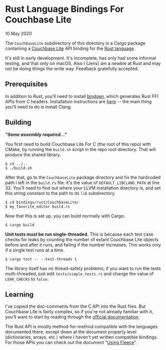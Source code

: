 # Rust Language Bindings For Couchbase Lite

10 May 2020

The `CouchbaseLite` subdirectory of this directory is a Cargo package containing a [Couchbase
Lite][CBL] API binding for the [Rust language][RUST].

It's still in early development. It's incomplete, has only had some informal testing, and that
only on macOS. Also I (Jens) am a newbie at Rust and may not be doing things the write way.
Feedback gratefully accepted.

## Prerequisites

In addition to Rust, you'll need to install [bindgen][BINDGEN], which generates Rust FFI APIs
from C headers. Installation instructions are [here][BINDGEN_INSTALL] -- the main thing you'll need
to do is install Clang.

## Building

**_"Some assembly required..."_**

You first need to build Couchbase Lite For C (the root of this repo) with CMake, by running the
`build.sh` script in the repo root directory. That will produce the shared library.

    $ cd ../..
    $ ./build.sh

After that, go to the `CouchbaseLite` package directory and fix the hardcoded path I left in the
`build.rs` file: it's the value of `DEFAULT_LIBCLANG_PATH` at line 32. You'll need to find out where
your LLVM installation directory is, and set this string constant to the path to its `lib`
subdirectory.

    $ cd bindings/rust/CouchbaseLite/
    $ my_favorite_editor build.rs

Now that this is set up, you can build normally with Cargo:

    $ cargo build

**Unit tests must be run single-threaded.** This is because each test case checks for leaks by
counting the number of extant Couchbase Lite objects before and after it runs, and failing if the
number increases. This works only if a single test runs at a time.

    $ cargo test -- --test-threads 1

The library itself has no thread-safety problems; if you want to run the tests multi-threaded, just
edit `tests/simple_tests.rs` and change the value of `LEAK_CHECKS` to `false`.

## Learning

I've copied the doc-comments from the C API into the Rust files. But Couchbase Lite is fairly
complex, so if you're not already familiar with it, you'll want to start by reading through
the [official documentation][CBLDOCS].

The Rust API is mostly method-for-method compatible with the languages documented there, except
down at the document property level (dictionaries, arrays, etc.) where I haven't yet written
compatible bindings. For those APIs you can check out the document "[Using Fleece][FLEECE]".


[RUST]: https://www.rust-lang.org
[CBL]: https://www.couchbase.com/products/lite
[CBLDOCS]: https://docs.couchbase.com/couchbase-lite/current/introduction.html
[FLEECE]: https://github.com/couchbaselabs/fleece/wiki/Using-Fleece
[BINDGEN]: https://rust-lang.github.io/rust-bindgen/
[BINDGEN_INSTALL]: https://rust-lang.github.io/rust-bindgen/requirements.html
